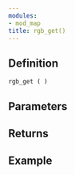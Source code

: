 ```yaml
---
modules:
- mod_map
title: rgb_get()
---
```


## Definition

    rgb_get ( )

## Parameters

## Returns

## Example

```
```
